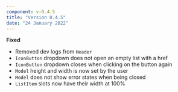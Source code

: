 ```yaml
---
component: v-0.4.5
title: "Version 0.4.5"
date: "24 January 2022"
---
```


**Fixed**

- Removed dev logs from `Header`
- `IconButton` dropdown does not open an empty list with a href
- `IconButton` dropdown closes when clicking on the button again
- `Model` height and width is now set by the user
- `Model` does not show error states when being closed
- `ListItem` slots now have their width at 100%
